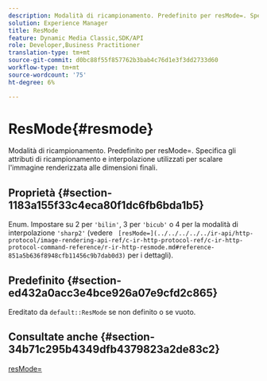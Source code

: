 ```yaml
---
description: Modalità di ricampionamento. Predefinito per resMode=. Specifica gli attributi di ricampionamento e interpolazione utilizzati per scalare l'immagine renderizzata alle dimensioni finali.
solution: Experience Manager
title: ResMode
feature: Dynamic Media Classic,SDK/API
role: Developer,Business Practitioner
translation-type: tm+mt
source-git-commit: d0bc88f55f857762b3bab4c76d1e3f3dd2733d60
workflow-type: tm+mt
source-wordcount: '75'
ht-degree: 6%

---
```



# ResMode{#resmode}

Modalità di ricampionamento. Predefinito per resMode=. Specifica gli attributi di ricampionamento e interpolazione utilizzati per scalare l&#39;immagine renderizzata alle dimensioni finali.

## Proprietà {#section-1183a155f33c4eca80f1dc6fb6bda1b5}

Enum. Impostare su 2 per `'bilin'`, 3 per `'bicub'` o 4 per la modalità di interpolazione `'sharp2'` (vedere ` [resMode=](../../../../../ir-api/http-protocol/image-rendering-api-ref/c-ir-http-protocol-ref/c-ir-http-protocol-command-reference/r-ir-http-resmode.md#reference-851a5b636f8948cfb11456c9b7dab0d3)` per i dettagli).

## Predefinito {#section-ed432a0acc3e4bce926a07e9cfd2c865}

Ereditato da `default::ResMode` se non definito o se vuoto.

## Consultate anche {#section-34b71c295b4349dfb4379823a2de83c2}

[resMode=](../../../../../ir-api/http-protocol/image-rendering-api-ref/c-ir-http-protocol-ref/c-ir-http-protocol-command-reference/r-ir-http-resmode.md#reference-851a5b636f8948cfb11456c9b7dab0d3)
